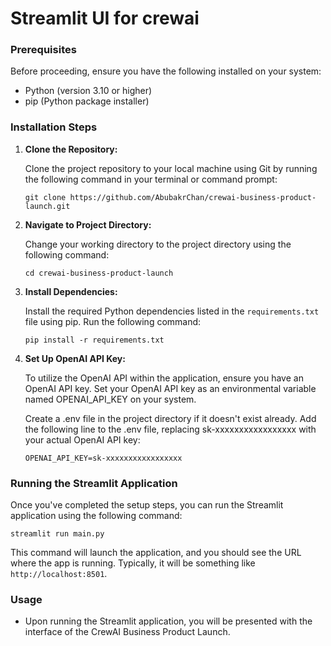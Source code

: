 # Streamlit UI for crewai

### Prerequisites

Before proceeding, ensure you have the following installed on your system:

- Python (version 3.10 or higher)
- pip (Python package installer)

### Installation Steps

1. **Clone the Repository:**
   
   Clone the project repository to your local machine using Git by running the following command in your terminal or command prompt:

   ```
   git clone https://github.com/AbubakrChan/crewai-business-product-launch.git
   ```

2. **Navigate to Project Directory:**
   
   Change your working directory to the project directory using the following command:

   ```
   cd crewai-business-product-launch
   ```

3. **Install Dependencies:**
   
   Install the required Python dependencies listed in the `requirements.txt` file using pip. Run the following command:

   ```
   pip install -r requirements.txt
   ```
4. **Set Up OpenAI API Key:**

   To utilize the OpenAI API within the application, ensure you have an OpenAI API key. Set your OpenAI API key as an environmental variable named OPENAI_API_KEY on your system.
   
   Create a .env file in the project directory if it doesn't exist already. Add the following line to the .env file, replacing sk-xxxxxxxxxxxxxxxxx with your actual OpenAI API key:
   
   ```
   OPENAI_API_KEY=sk-xxxxxxxxxxxxxxxxx
   ```
   
### Running the Streamlit Application

Once you've completed the setup steps, you can run the Streamlit application using the following command:

```
streamlit run main.py
```

This command will launch the application, and you should see the URL where the app is running. Typically, it will be something like `http://localhost:8501`.

### Usage

- Upon running the Streamlit application, you will be presented with the interface of the CrewAI Business Product Launch.
